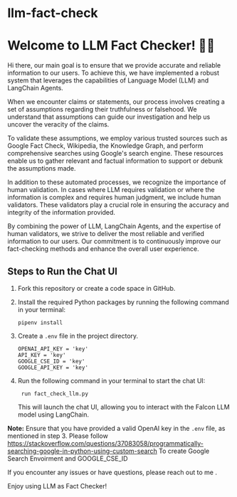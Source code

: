 # llm-fact-check

# Welcome to LLM Fact Checker! 🚀🤖

Hi there,  our main goal is to ensure that we provide accurate and reliable information to our users. To achieve this, we have implemented a robust system that leverages the capabilities of Language Model (LLM) and LangChain Agents.

When we encounter claims or statements, our process involves creating a set of assumptions regarding their truthfulness or falsehood. We understand that assumptions can guide our investigation and help us uncover the veracity of the claims.

To validate these assumptions, we employ various trusted sources such as Google Fact Check, Wikipedia, the Knowledge Graph, and perform comprehensive searches using Google's search engine. These resources enable us to gather relevant and factual information to support or debunk the assumptions made.

In addition to these automated processes, we recognize the importance of human validation. In cases where LLM requires validation or where the information is complex and requires human judgment, we include human validators. These validators play a crucial role in ensuring the accuracy and integrity of the information provided.

By combining the power of LLM, LangChain Agents, and the expertise of human validators, we strive to deliver the most reliable and verified information to our users. Our commitment is to continuously improve our fact-checking methods and enhance the overall user experience.


## Steps to Run the Chat UI

1. Fork this repository or create a code space in GitHub.

2. Install the required Python packages by running the following command in your terminal:
   ```
   pipenv install 
   ```

3. Create a `.env` file in the project directory.
   ```
   OPENAI_API_KEY = 'key'
   API_KEY = 'key'
   GOOGLE_CSE_ID = 'key'
   GOOGLE_API_KEY = 'key'
   ```

4. Run the following command in your terminal to start the chat UI:
   ```
    run fact_check_llm.py 
   ```

   This will launch the chat UI, allowing you to interact with the Falcon LLM model using LangChain.

**Note:** Ensure that you have provided a valid OpenAI key  in the `.env` file, as mentioned in step 3. Please follow https://stackoverflow.com/questions/37083058/programmatically-searching-google-in-python-using-custom-search 
To create Google Search Envoirment and  GOOGLE_CSE_ID

If you encounter any issues or have questions, please reach out to me .

Enjoy using  LLM as Fact Checker!

